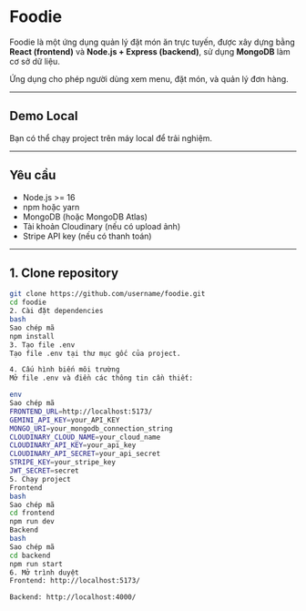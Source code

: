 # Foodie

Foodie là một ứng dụng quản lý đặt món ăn trực tuyến, được xây dựng bằng **React (frontend)** và **Node.js + Express (backend)**, sử dụng **MongoDB** làm cơ sở dữ liệu.  

Ứng dụng cho phép người dùng xem menu, đặt món, và quản lý đơn hàng.  

---

## Demo Local
Bạn có thể chạy project trên máy local để trải nghiệm.

---

## Yêu cầu
- Node.js >= 16  
- npm hoặc yarn  
- MongoDB (hoặc MongoDB Atlas)  
- Tài khoản Cloudinary (nếu có upload ảnh)  
- Stripe API key (nếu có thanh toán)  

---

## **1. Clone repository**
```bash
git clone https://github.com/username/foodie.git
cd foodie
2. Cài đặt dependencies
bash
Sao chép mã
npm install
3. Tạo file .env
Tạo file .env tại thư mục gốc của project.

4. Cấu hình biến môi trường
Mở file .env và điền các thông tin cần thiết:

env
Sao chép mã
FRONTEND_URL=http://localhost:5173/
GEMINI_API_KEY=your_API_KEY
MONGO_URI=your_mongodb_connection_string
CLOUDINARY_CLOUD_NAME=your_cloud_name
CLOUDINARY_API_KEY=your_api_key
CLOUDINARY_API_SECRET=your_api_secret
STRIPE_KEY=your_stripe_key
JWT_SECRET=secret
5. Chạy project
Frontend
bash
Sao chép mã
cd frontend
npm run dev
Backend
bash
Sao chép mã
cd backend
npm run start
6. Mở trình duyệt
Frontend: http://localhost:5173/

Backend: http://localhost:4000/
